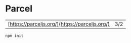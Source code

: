 # Parcel

|  |  |
| :--- | :--- |
| [https://parceljs.org/](https://parceljs.org/) | 3/2 |

```text
npm init
```

